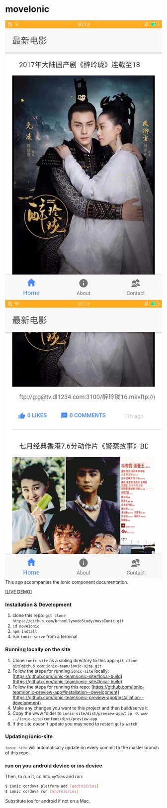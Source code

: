 # moveIonic

![示例1](https://github.com/brhoollynodeStudy/moveIonic/blob/master/src/assets/img/device-2017-08-12-001334.png)
![示例2](https://github.com/brhoollynodeStudy/moveIonic/blob/master/src/assets/img/device-2017-08-12-001413.png)
This app accompanies the Ionic component documentation.

[[LIVE DEMO]](http://ionicframework.com/docs/components/)

### Installation & Development

1. clone this repo: `git clone https://github.com/brhoollynodeStudy/moveIonic.git`
2. `cd moveIonic`
3. `npm install`
4. run `ionic serve` from a terminal


### Running locally on the site

1. Clone `ionic-site` as a sibling directory to this app: `git clone git@github.com:ionic-team/ionic-site.git`
2. Follow the steps for running `ionic-site` locally: [https://github.com/ionic-team/ionic-site#local-build](https://github.com/ionic-team/ionic-site#local-build)
3. Follow the steps for running this repo: [https://github.com/ionic-team/ionic-preview-app#installation--development](https://github.com/ionic-team/ionic-preview-app#installation--development)
4. Make any changes you want to this project and then build/serve it
5. Copy the www folder to `ionic-site/dist/preview-app/`: `cp -R www ../ionic-site/content/dist/preview-app`
6. If the site doesn't update you may need to restart `gulp watch`


### Updating ionic-site

`ionic-site` will automatically update on every commit to the master branch of this repo.

### run on you android device or ios device
Then, to run it, cd into `myTabs` and run:

```bash
$ ionic cordova platform add [android/ios]
$ ionic cordova run [android/ios]
```

Substitute ios for android if not on a Mac.



